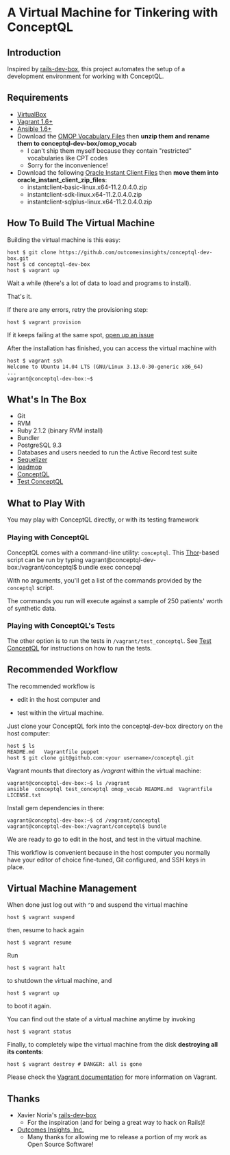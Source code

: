 # A Virtual Machine for Tinkering with ConceptQL

## Introduction

Inspired by [rails-dev-box](https://github.com/rails/rails-dev-box), this project automates the setup of a development environment for working with ConceptQL.

## Requirements

* [VirtualBox](https://www.virtualbox.org)
* [Vagrant 1.6+](http://vagrantup.com)
* [Ansible 1.6+](http://www.ansible.com/home)
* Download the [OMOP Vocabulary Files](http://vocabbuild.omop.org/vocabulary-release) then **unzip them and rename them to conceptql-dev-box/omop_vocab**
    * I can't ship them myself because they contain "restricted" vocabularies like CPT codes
    * Sorry for the inconvenience!
* Download the following [Oracle Instant Client Files](http://www.oracle.com/technetwork/topics/linuxx86-64soft-092277.html) then **move them into oracle_instant_client_zip_files**:
  - instantclient-basic-linux.x64-11.2.0.4.0.zip
  - instantclient-sdk-linux.x64-11.2.0.4.0.zip
  - instantclient-sqlplus-linux.x64-11.2.0.4.0.zip


## How To Build The Virtual Machine

Building the virtual machine is this easy:

    host $ git clone https://github.com/outcomesinsights/conceptql-dev-box.git
    host $ cd conceptql-dev-box
    host $ vagrant up

Wait a while (there's a lot of data to load and programs to install).

That's it.

If there are any errors, retry the provisioning step:

    host $ vagrant provision

If it keeps failing at the same spot, [open up an issue](https://github.com/outcomesinsights/test_conceptql/issues/new)

After the installation has finished, you can access the virtual machine with

    host $ vagrant ssh
    Welcome to Ubuntu 14.04 LTS (GNU/Linux 3.13.0-30-generic x86_64)
    ...
    vagrant@conceptql-dev-box:~$

## What's In The Box

* Git
* RVM
* Ruby 2.1.2 (binary RVM install)
* Bundler
* PostgreSQL 9.3
* Databases and users needed to run the Active Record test suite
* [Sequelizer](https://github.com/outcomesinsights/sequelizer)
* [loadmop](https://github.com/outcomesinsights/loadmop)
* [ConceptQL](https://github.com/outcomesinsights/conceptql)
* [Test ConceptQL](https://github.com/outcomesinsights/test_conceptql)

## What to Play With

You may play with ConceptQL directly, or with its testing framework

### Playing with ConceptQL

ConceptQL comes with a command-line utility: `conceptql`.  This [Thor](http://whatisthor.com)-based script can be run by typing
    vagrant@conceptql-dev-box:/vagrant/conceptql$ bundle exec concepql

With no arguments, you'll get a list of the commands provided by the `conceptql` script.

The commands you run will execute against a sample of 250 patients' worth of synthetic data.

### Playing with ConceptQL's Tests

The other option is to run the tests in `/vagrant/test_conceptql`.  See [Test ConceptQL](https://github.com/outcomesinsights/test_conceptql) for instructions on how to run the tests.

## Recommended Workflow

The recommended workflow is

* edit in the host computer and

* test within the virtual machine.

Just clone your ConceptQL fork into the conceptql-dev-box directory on the host computer:

    host $ ls
    README.md   Vagrantfile puppet
    host $ git clone git@github.com:<your username>/conceptql.git

Vagrant mounts that directory as _/vagrant_ within the virtual machine:

    vagrant@conceptql-dev-box:~$ ls /vagrant
    ansible  conceptql test_conceptql omop_vocab README.md  Vagrantfile LICENSE.txt

Install gem dependencies in there:

    vagrant@conceptql-dev-box:~$ cd /vagrant/conceptql
    vagrant@conceptql-dev-box:/vagrant/conceptql$ bundle

We are ready to go to edit in the host, and test in the virtual machine.

This workflow is convenient because in the host computer you normally have your editor of choice fine-tuned, Git configured, and SSH keys in place.

## Virtual Machine Management

When done just log out with `^D` and suspend the virtual machine

    host $ vagrant suspend

then, resume to hack again

    host $ vagrant resume

Run

    host $ vagrant halt

to shutdown the virtual machine, and

    host $ vagrant up

to boot it again.

You can find out the state of a virtual machine anytime by invoking

    host $ vagrant status

Finally, to completely wipe the virtual machine from the disk **destroying all its contents**:

    host $ vagrant destroy # DANGER: all is gone

Please check the [Vagrant documentation](http://docs.vagrantup.com/v2/) for more information on Vagrant.

## Thanks
- Xavier Noria's [rails-dev-box](https://github.com/rails/rails-dev-box)
    - For the inspiration (and for being a great way to hack on Rails)!
- [Outcomes Insights, Inc.](http://outins.com)
    - Many thanks for allowing me to release a portion of my work as Open Source Software!
